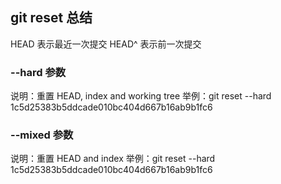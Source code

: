 ## git reset 总结

HEAD  表示最近一次提交
HEAD^ 表示前一次提交

### --hard 参数
说明：重置 HEAD, index and working tree
举例：git reset --hard 1c5d25383b5ddcade010bc404d667b16ab9b1fc6

### --mixed 参数
说明：重置 HEAD and index
举例：git reset --hard 1c5d25383b5ddcade010bc404d667b16ab9b1fc6 
